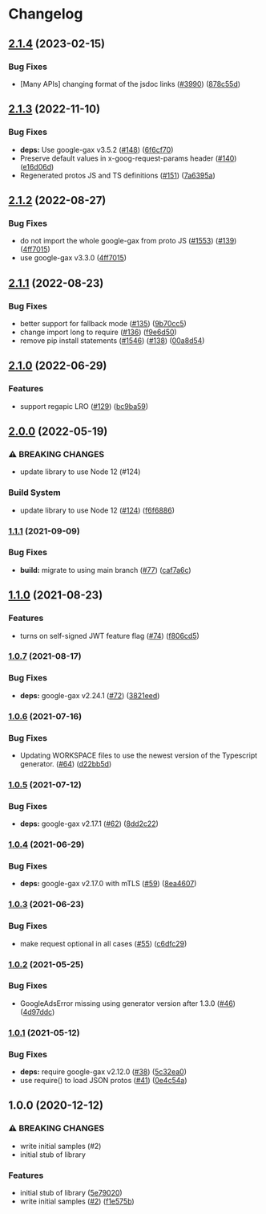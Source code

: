 # Changelog

## [2.1.4](https://github.com/googleapis/google-cloud-node/compare/web-security-scanner-v2.1.3...web-security-scanner-v2.1.4) (2023-02-15)


### Bug Fixes

* [Many APIs] changing format of the jsdoc links ([#3990](https://github.com/googleapis/google-cloud-node/issues/3990)) ([878c55d](https://github.com/googleapis/google-cloud-node/commit/878c55d62af7e41e8d5050b081e4b79202b1b9cc))

## [2.1.3](https://github.com/googleapis/nodejs-web-security-scanner/compare/v2.1.2...v2.1.3) (2022-11-10)


### Bug Fixes

* **deps:** Use google-gax v3.5.2 ([#148](https://github.com/googleapis/nodejs-web-security-scanner/issues/148)) ([6f6cf70](https://github.com/googleapis/nodejs-web-security-scanner/commit/6f6cf7089280129b7d8c8acd2acbeee5388da598))
* Preserve default values in x-goog-request-params header ([#140](https://github.com/googleapis/nodejs-web-security-scanner/issues/140)) ([e16d06d](https://github.com/googleapis/nodejs-web-security-scanner/commit/e16d06d8e4ea03eee1eb3feddc57b3bc95678728))
* Regenerated protos JS and TS definitions ([#151](https://github.com/googleapis/nodejs-web-security-scanner/issues/151)) ([7a6395a](https://github.com/googleapis/nodejs-web-security-scanner/commit/7a6395aedcad3a87738e6c38bc5880d66dc99e0c))

## [2.1.2](https://github.com/googleapis/nodejs-web-security-scanner/compare/v2.1.1...v2.1.2) (2022-08-27)


### Bug Fixes

* do not import the whole google-gax from proto JS ([#1553](https://github.com/googleapis/nodejs-web-security-scanner/issues/1553)) ([#139](https://github.com/googleapis/nodejs-web-security-scanner/issues/139)) ([4ff7015](https://github.com/googleapis/nodejs-web-security-scanner/commit/4ff701583b66f1f7f80b9c9ab2b2445549a6c81f))
* use google-gax v3.3.0 ([4ff7015](https://github.com/googleapis/nodejs-web-security-scanner/commit/4ff701583b66f1f7f80b9c9ab2b2445549a6c81f))

## [2.1.1](https://github.com/googleapis/nodejs-web-security-scanner/compare/v2.1.0...v2.1.1) (2022-08-23)


### Bug Fixes

* better support for fallback mode ([#135](https://github.com/googleapis/nodejs-web-security-scanner/issues/135)) ([9b70cc5](https://github.com/googleapis/nodejs-web-security-scanner/commit/9b70cc5a238bdf595a0dd05244662e60156de8d1))
* change import long to require ([#136](https://github.com/googleapis/nodejs-web-security-scanner/issues/136)) ([f9e6d50](https://github.com/googleapis/nodejs-web-security-scanner/commit/f9e6d502b1b5c7e47e349dc8569d61853524c519))
* remove pip install statements ([#1546](https://github.com/googleapis/nodejs-web-security-scanner/issues/1546)) ([#138](https://github.com/googleapis/nodejs-web-security-scanner/issues/138)) ([00a8d54](https://github.com/googleapis/nodejs-web-security-scanner/commit/00a8d549df6e346b202e8ea674642769a08cead5))

## [2.1.0](https://github.com/googleapis/nodejs-web-security-scanner/compare/v2.0.0...v2.1.0) (2022-06-29)


### Features

* support regapic LRO ([#129](https://github.com/googleapis/nodejs-web-security-scanner/issues/129)) ([bc9ba59](https://github.com/googleapis/nodejs-web-security-scanner/commit/bc9ba59369cf1945d1352076c01a2139e8d3c1ce))

## [2.0.0](https://github.com/googleapis/nodejs-web-security-scanner/compare/v1.1.1...v2.0.0) (2022-05-19)


### ⚠ BREAKING CHANGES

* update library to use Node 12 (#124)

### Build System

* update library to use Node 12 ([#124](https://github.com/googleapis/nodejs-web-security-scanner/issues/124)) ([f6f6886](https://github.com/googleapis/nodejs-web-security-scanner/commit/f6f6886ac002dbc95b248bdab22c6d6f1fa28ba2))

### [1.1.1](https://www.github.com/googleapis/nodejs-web-security-scanner/compare/v1.1.0...v1.1.1) (2021-09-09)


### Bug Fixes

* **build:** migrate to using main branch ([#77](https://www.github.com/googleapis/nodejs-web-security-scanner/issues/77)) ([caf7a6c](https://www.github.com/googleapis/nodejs-web-security-scanner/commit/caf7a6c7b28c5bc2346edbf5051c991c9ee8f62e))

## [1.1.0](https://www.github.com/googleapis/nodejs-web-security-scanner/compare/v1.0.7...v1.1.0) (2021-08-23)


### Features

* turns on self-signed JWT feature flag ([#74](https://www.github.com/googleapis/nodejs-web-security-scanner/issues/74)) ([f806cd5](https://www.github.com/googleapis/nodejs-web-security-scanner/commit/f806cd5c38d8a04927fb3b57199cd425d5beb9b3))

### [1.0.7](https://www.github.com/googleapis/nodejs-web-security-scanner/compare/v1.0.6...v1.0.7) (2021-08-17)


### Bug Fixes

* **deps:** google-gax v2.24.1 ([#72](https://www.github.com/googleapis/nodejs-web-security-scanner/issues/72)) ([3821eed](https://www.github.com/googleapis/nodejs-web-security-scanner/commit/3821eed56dc35cd476ce8042cdb18792cd9f0821))

### [1.0.6](https://www.github.com/googleapis/nodejs-web-security-scanner/compare/v1.0.5...v1.0.6) (2021-07-16)


### Bug Fixes

* Updating WORKSPACE files to use the newest version of the Typescript generator. ([#64](https://www.github.com/googleapis/nodejs-web-security-scanner/issues/64)) ([d22bb5d](https://www.github.com/googleapis/nodejs-web-security-scanner/commit/d22bb5d52449ee2329f603d2b7c5667e4a74a7f6))

### [1.0.5](https://www.github.com/googleapis/nodejs-web-security-scanner/compare/v1.0.4...v1.0.5) (2021-07-12)


### Bug Fixes

* **deps:** google-gax v2.17.1 ([#62](https://www.github.com/googleapis/nodejs-web-security-scanner/issues/62)) ([8dd2c22](https://www.github.com/googleapis/nodejs-web-security-scanner/commit/8dd2c2291b9cec0d3d2e0af39f44768293037d5c))

### [1.0.4](https://www.github.com/googleapis/nodejs-web-security-scanner/compare/v1.0.3...v1.0.4) (2021-06-29)


### Bug Fixes

* **deps:** google-gax v2.17.0 with mTLS ([#59](https://www.github.com/googleapis/nodejs-web-security-scanner/issues/59)) ([8ea4607](https://www.github.com/googleapis/nodejs-web-security-scanner/commit/8ea4607ee57ab7e876ec2d16a9e32f83b600a5e1))

### [1.0.3](https://www.github.com/googleapis/nodejs-web-security-scanner/compare/v1.0.2...v1.0.3) (2021-06-23)


### Bug Fixes

* make request optional in all cases ([#55](https://www.github.com/googleapis/nodejs-web-security-scanner/issues/55)) ([c6dfc29](https://www.github.com/googleapis/nodejs-web-security-scanner/commit/c6dfc29bf8f9f69f5a94319bb2f3410e7a782e3d))

### [1.0.2](https://www.github.com/googleapis/nodejs-web-security-scanner/compare/v1.0.1...v1.0.2) (2021-05-25)


### Bug Fixes

* GoogleAdsError missing using generator version after 1.3.0 ([#46](https://www.github.com/googleapis/nodejs-web-security-scanner/issues/46)) ([4d97ddc](https://www.github.com/googleapis/nodejs-web-security-scanner/commit/4d97ddc5340c337c6c80bf6c098e0f9a10f26297))

### [1.0.1](https://www.github.com/googleapis/nodejs-web-security-scanner/compare/v1.0.0...v1.0.1) (2021-05-12)


### Bug Fixes

* **deps:** require google-gax v2.12.0 ([#38](https://www.github.com/googleapis/nodejs-web-security-scanner/issues/38)) ([5c32ea0](https://www.github.com/googleapis/nodejs-web-security-scanner/commit/5c32ea032303cd9a5276fd1ccff6a04232541ccd))
* use require() to load JSON protos ([#41](https://www.github.com/googleapis/nodejs-web-security-scanner/issues/41)) ([0e4c54a](https://www.github.com/googleapis/nodejs-web-security-scanner/commit/0e4c54a70ad84df105b9bd9b94078d2d7d2bd43c))

## 1.0.0 (2020-12-12)


### ⚠ BREAKING CHANGES

* write initial samples (#2)
* initial stub of library

### Features

* initial stub of library ([5e79020](https://www.github.com/googleapis/nodejs-web-security-scanner/commit/5e79020df9274bb946122bc87494c4fb037cacfc))
* write initial samples ([#2](https://www.github.com/googleapis/nodejs-web-security-scanner/issues/2)) ([f1e575b](https://www.github.com/googleapis/nodejs-web-security-scanner/commit/f1e575bcac6ab0223e8de3cefee70bb8699ee98d))
